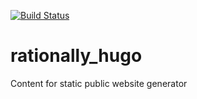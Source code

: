[![Build Status](https://travis-ci.org/rationally/rationally_hugo.svg?branch=master)](https://travis-ci.org/rationally/rationally_hugo)

# rationally_hugo
Content for static public website generator
